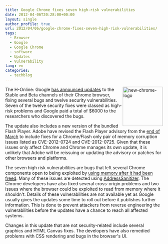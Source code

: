 ```yaml
---
title: Google Chrome fixes seven high-risk vulnerabilities
date: 2012-04-06T20:28:00+00:00
layout: single
author_profile: true
url: 2012/04/06/google-chrome-fixes-seven-high-risk-vulnerabilities/
tags:
  - Browser
  - Google
  - Google Chrome
  - software
  - Updates
  - Vulnerability
lang: en
categories: 
  - techblog
---
```

[<img title="new-chrome-logo" border="0" alt="new-chrome-logo" align="right" src="http://lh3.ggpht.com/-21hvbRz1hww/T39K4ZcSLwI/AAAAAAAAFbM/O1ibokDSomQ/new-chrome-logo_thumb%25255B1%25255D.png?imgmax=800" width="128" height="125" />](http://lh6.ggpht.com/-oBFEuHM2jXA/T39Ky857ckI/AAAAAAAAFbE/2TO8aqTx9KY/s1600-h/new-chrome-logo%25255B3%25255D.png)The H-Online: Google [has announced updates](http://googlechromereleases.blogspot.co.uk/2012/04/stable-and-beta-channel-updates.html) to the Stable and Beta channels of their Chrome browser, fixing several bugs and twelve security vulnerabilities. Seven of the twelve security fixes were classed as high-risk problems and Google paid a total of $6000 to the researchers who discovered the bugs. 

The update also includes a new version of the bundled Flash Player. Adobe have revised the Flash Player advisory from the [end of March](http://www.h-online.com/news/item/Patch-for-Adobe-Flash-closes-two-critical-security-holes-1486334.html) to include fixes for a Chrome/Flash only pair of memory corruption issues listed as CVE-2012-0724 and CVE-2012-0725. Given that these issues only affect Chrome and Chrome manages its own update, it is unlikely that Adobe will be reissuing or updating the advisory or patches for other browsers and platforms. 

The seven high risk vulnerabilities are bugs that left several Chrome components open to being exploited by [using memory after it had been freed](https://www.owasp.org/index.php/Using_freed_memory). Many of these issues are detected using [AddressSanitizer](http://code.google.com/p/address-sanitizer/wiki/AddressSanitizer). The Chrome developers have also fixed several cross-origin problems and two issues where the browser could be exploited to read from memory where it shouldn't. Details of these vulnerabilities are not available yet as Google usually gives the updates some time to roll out before it publishes further information. This is done to prevent attackers from reverse engineering the vulnerabilities before the updates have a chance to reach all affected systems. 

Changes in this update that are not security-related include several graphics and HTML Canvas fixes. The developers have also remedied problems with CSS rendering and bugs in the browser's UI.